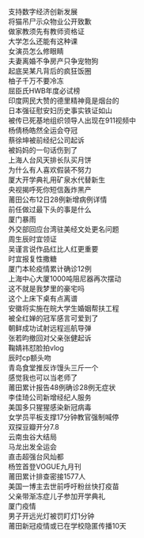 支持数字经济创新发展  
将猫吊尸示众物业公开致歉  
做家教须先有教师资格证  
大学怎么还能有这种课  
女演员怎么修眼睛  
夫妻离婚不争房产只争宠物狗  
起底吴某凡背后的疯狂饭圈  
柚子千万不要冷冻  
屈臣氏HWB年度必试榜  
印度网民大赞的德里精神竟是烟台的  
日本强征慰安妇历史事实铁证如山  
被传已死基地组织领导人出现在911视频中  
杨倩杨皓然全运会夺冠  
蔡徐坤被前经纪公司起诉  
被妈妈的一句话伤到了  
上海人台风天排长队买月饼  
为什么有人喜欢假装不努力  
厦大开学典礼用矿泉水代替新生  
央视揭呼死你短信轰炸黑产  
莆田公布12日28例新增病例详情  
前任做过最下头的事是什么  
厦门暴雨  
外交部回应台湾驻美经文处更名问题  
周生辰时宜领证  
吴谨言说作品红比人红更重要  
时宜报复性撒糖  
厦门本轮疫情累计确诊12例  
上海中心大厦1000吨阻尼器再次摆动  
这不就是我梦里的豪宅吗  
这个上床下桌有点离谱  
安徽将实施在皖大学生婚姻帮扶工程  
被全红婵的冠军感言可爱到了  
朝鲜成功试射远程巡航导弹  
张若昀撤回对父亲张健起诉  
鞠婧祎怼脸拍vlog  
辰时cp额头吻  
青岛食堂推反诈馒头三斤一个  
感觉我也可以当老师了  
莆田累计报告48例确诊28例无症状  
李佳琦公司新增经纪人服务  
美国多只猩猩感染新冠病毒  
女学员平板支撑17分钟教官强制喊停  
双探豆瓣开分7.8  
云南虫谷大结局  
马龙出发全运会  
直击超强台风灿都  
杨笠首登VOGUE九月刊  
莆田累计排查密接1577人  
美国一博主去世前呼吁粉丝快打疫苗  
父亲带渐冻症儿子参加开学典礼  
厦门疫情  
男子开远光灯被罚盯灯1分钟  
莆田新冠疫情或已在学校隐匿传播10天  
